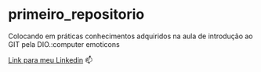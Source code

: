 # primeiro_repositorio
Colocando em práticas conhecimentos adquiridos na aula de introdução ao GIT pela DIO.:computer emoticons

[Link para meu Linkedin](https://www.linkedin.com/in/guilherme-henrique-alves-91408118a/) :mailbox:
